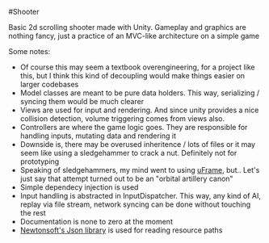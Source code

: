 #Shooter

Basic 2d scrolling shooter made with Unity.
Gameplay and graphics are nothing fancy, just a practice of an MVC-like architecture on a simple game

Some notes:
- Of course this may seem a textbook overengineering, for a project like this, but I think this kind of decoupling would make things easier on larger codebases
- Model classes are meant to be pure data holders. This way, serializing / syncing them would be much clearer
- Views are used for input and rendering. And since unity provides a nice collision detection, volume triggering comes from views also.
- Controllers are where the game logic goes. They are responsible for handling inputs, mutating data and rendering it
- Downside is, there may be overused inheritence / lots of files or it may seem like using a sledgehammer to crack a nut. Definitely not for prototyping
- Speaking of sledgehammers, my mind went to using [uFrame](https://www.assetstore.unity3d.com/en/#!/content/14381), but.. Let's just say that attempt turned out to be an "orbital artillery canon"
- Simple dependecy injection is used
- Input handling is abstracted in InputDispatcher. This way, any kind of AI, replay via file stream, network syncing can be done without touching the rest
- Documentation is none to zero at the moment
- [Newtonsoft's Json library](http://www.newtonsoft.com/json) is used for reading resource paths